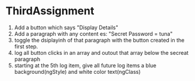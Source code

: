 # ThirdAssignment

1. Add a button which says "Display Details"
2. Add a paragraph with any content es: "Secret Password = tuna"
3. toggle the dsiplayinh of that paragraph with the button created in the first step.
4. log all button clicks in an array and outout that array below the secreat paragraph
5. starting at the 5th log item, give all future log items a blue background(ngStyle) and white color text(ngClass)
